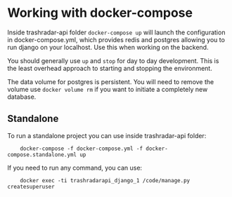 # Working with docker-compose

Inside trashradar-api folder `docker-compose up` will launch the configuration in docker-compose.yml, which provides redis 
and postgres allowing you to run django on your localhost. Use this when working on the backend.

You should generally use `up` and `stop` for day to day development. This is the least overhead approach to starting and
stopping the environment.

The data volume for postgres is persistent. You will need to remove the volume use `docker volume rm` if you want to 
initiate a completely new database.

## Standalone

To run a standalone project you can use inside trashradar-api folder:
 
        docker-compose -f docker-compose.yml -f docker-compose.standalone.yml up

If you need to run any command, you can use:

        docker exec -ti trashradarapi_django_1 /code/manage.py createsuperuser
